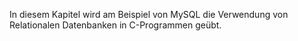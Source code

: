In diesem Kapitel wird am Beispiel von MySQL die 
Verwendung von Relationalen Datenbanken in C-Programmen 
geübt.
